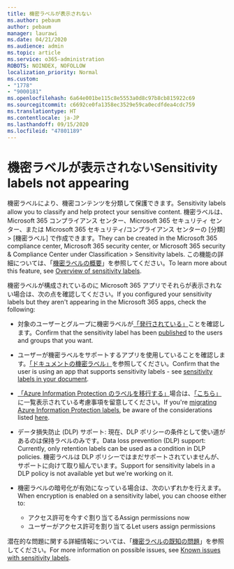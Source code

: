 ```yaml
---
title: 機密ラベルが表示されない
ms.author: pebaum
author: pebaum
manager: laurawi
ms.date: 04/21/2020
ms.audience: admin
ms.topic: article
ms.service: o365-administration
ROBOTS: NOINDEX, NOFOLLOW
localization_priority: Normal
ms.custom:
- "1778"
- "9000181"
ms.openlocfilehash: 6a64e001be115c8e5553a0d8c97b8cb815922c69
ms.sourcegitcommit: c6692ce0fa1358ec3529e59ca0ecdfdea4cdc759
ms.translationtype: HT
ms.contentlocale: ja-JP
ms.lasthandoff: 09/15/2020
ms.locfileid: "47801189"
---
```

# <a name="sensitivity-labels-not-appearing"></a><span data-ttu-id="98410-102">機密ラベルが表示されない</span><span class="sxs-lookup"><span data-stu-id="98410-102">Sensitivity labels not appearing</span></span>

<span data-ttu-id="98410-103">機密ラベルにより、機密コンテンツを分類して保護できます。</span><span class="sxs-lookup"><span data-stu-id="98410-103">Sensitivity labels allow you to classify and help protect your sensitive content.</span></span> <span data-ttu-id="98410-104">機密ラベルは、Microsoft 365 コンプライアンス センター、Microsoft 365 セキュリティ センター、または Microsoft 365 セキュリティ/コンプライアンス センターの [分類] > [機密ラベル] で作成できます。</span><span class="sxs-lookup"><span data-stu-id="98410-104">They can be created in the Microsoft 365 compliance center, Microsoft 365 security center, or Microsoft 365 security & Compliance Center under Classification > Sensitivity labels.</span></span> <span data-ttu-id="98410-105">この機能の詳細については、「[機密ラベルの概要](https://docs.microsoft.com/microsoft-365/compliance/sensitivity-labels)」を参照してください。</span><span class="sxs-lookup"><span data-stu-id="98410-105">To learn more about this feature, see [Overview of sensitivity labels](https://docs.microsoft.com/microsoft-365/compliance/sensitivity-labels).</span></span>

<span data-ttu-id="98410-106">機密ラベルが構成されているのに Microsoft 365 アプリでそれらが表示されない場合は、次の点を確認してください。</span><span class="sxs-lookup"><span data-stu-id="98410-106">If you configured your sensitivity labels but they aren't appearing in the Microsoft 365 apps, check the following:</span></span>

- <span data-ttu-id="98410-107">対象のユーザーとグループに機密ラベルが[「発行されている」](https://docs.microsoft.com/microsoft-365/compliance/sensitivity-labels#what-label-policies-can-do)ことを確認します。</span><span class="sxs-lookup"><span data-stu-id="98410-107">Confirm that the sensitivity label has been [published](https://docs.microsoft.com/microsoft-365/compliance/sensitivity-labels#what-label-policies-can-do) to the users and groups that you want.</span></span>

- <span data-ttu-id="98410-108">ユーザーが機密ラベルをサポートするアプリを使用していることを確認します。[「ドキュメントの機密ラベル」](https://support.office.com/article/apply-sensitivity-labels-to-your-documents-and-email-within-office-2f96e7cd-d5a4-403b-8bd7-4cc636bae0f9?#bkmk_whereavailable)を参照してください。</span><span class="sxs-lookup"><span data-stu-id="98410-108">Confirm that the user is using an app that supports sensitivity labels - see [sensitivity labels in your document](https://support.office.com/article/apply-sensitivity-labels-to-your-documents-and-email-within-office-2f96e7cd-d5a4-403b-8bd7-4cc636bae0f9?#bkmk_whereavailable).</span></span>

- <span data-ttu-id="98410-109">[「Azure Information Protection のラベルを移行する」](https://docs.microsoft.com/azure/information-protection/configure-policy-migrate-labels)場合は、[「こちら」](https://docs.microsoft.com/azure/information-protection/configure-policy-migrate-labels#considerations-for-unified-labels)に一覧表示されている考慮事項を留意してください。</span><span class="sxs-lookup"><span data-stu-id="98410-109">If you're [migrating Azure Information Protection labels](https://docs.microsoft.com/azure/information-protection/configure-policy-migrate-labels), be aware of the considerations listed [here](https://docs.microsoft.com/azure/information-protection/configure-policy-migrate-labels#considerations-for-unified-labels).</span></span>

- <span data-ttu-id="98410-110">データ損失防止 (DLP) サポート: 現在、DLP ポリシーの条件として使い道があるのは保持ラベルのみです。</span><span class="sxs-lookup"><span data-stu-id="98410-110">Data loss prevention (DLP) support: Currently, only retention labels can be used as a condition in DLP policies.</span></span>  <span data-ttu-id="98410-111">機密ラベルは DLP ポリシーではまだサポートされていませんが、サポートに向けて取り組んでいます。</span><span class="sxs-lookup"><span data-stu-id="98410-111">Support for sensitivity labels in a DLP policy is not available yet but we're working on it.</span></span>

- <span data-ttu-id="98410-112">機密ラベルの暗号化が有効になっている場合は、次のいずれかを行えます。</span><span class="sxs-lookup"><span data-stu-id="98410-112">When encryption is enabled on a sensitivity label, you can choose either to:</span></span>
    - <span data-ttu-id="98410-113">アクセス許可を今すぐ割り当てる</span><span class="sxs-lookup"><span data-stu-id="98410-113">Assign permissions now</span></span>
    - <span data-ttu-id="98410-114">ユーザーがアクセス許可を割り当てる</span><span class="sxs-lookup"><span data-stu-id="98410-114">Let users assign permissions</span></span>


<span data-ttu-id="98410-115">潜在的な問題に関する詳細情報については、「[機密ラベルの既知の問題](https://support.office.com/article/known-issues-with-sensitivity-labels-in-office-b169d687-2bbd-4e21-a440-7da1b2743edc)」を参照してください。</span><span class="sxs-lookup"><span data-stu-id="98410-115">For more information on possible issues, see [Known issues with sensitivity labels](https://support.office.com/article/known-issues-with-sensitivity-labels-in-office-b169d687-2bbd-4e21-a440-7da1b2743edc).</span></span>